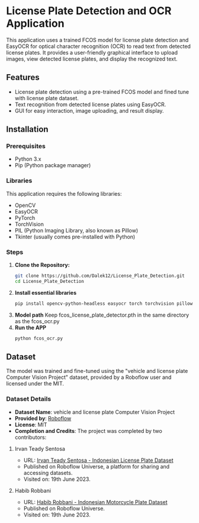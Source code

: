 # License Plate Detection and OCR Application

This application uses a trained FCOS model for license plate detection and EasyOCR for optical character recognition (OCR) to read text from detected license plates. It provides a user-friendly graphical interface to upload images, view detected license plates, and display the recognized text.

## Features
- License plate detection using a pre-trained FCOS model and fined tune with license plate dataset.
- Text recognition from detected license plates using EasyOCR.
- GUI for easy interaction, image uploading, and result display.

## Installation

### Prerequisites
- Python 3.x
- Pip (Python package manager)

### Libraries
This application requires the following libraries:
- OpenCV
- EasyOCR
- PyTorch
- TorchVision
- PIL (Python Imaging Library, also known as Pillow)
- Tkinter (usually comes pre-installed with Python)

### Steps
1. **Clone the Repository:**
   ```bash
   git clone https://github.com/Dalek12/License_Plate_Detection.git
   cd License_Plate_Detection
2. **Install essential libraries**
   ```bash
   pip install opencv-python-headless easyocr torch torchvision pillow
3. **Model path**
   Keep fcos_license_plate_detector.pth in the same directory as the fcos_ocr.py
3. **Run the APP**
   ```bash
   python fcos_ocr.py
## Dataset

The model was trained and fine-tuned using the "vehicle and license plate Computer Vision Project" dataset, provided by a Roboflow user and licensed under the MIT.

### Dataset Details
- **Dataset Name**: vehicle and license plate Computer Vision Project
- **Provided by**: [Roboflow](https://universe.roboflow.com/plat-kendaraan/vehicle-and-license-plate)
- **License**: MIT
- **Completion and Credits**: The project was completed by two contributors:
1. Irvan Teady Sentosa
   - URL: [Irvan Teady Sentosa - Indonesian License Plate Dataset](https://universe.roboflow.com/irvan-teady-sentosa-fqt01/indonesian-license-plate-o3tgv)
   - Published on Roboflow Universe, a platform for sharing and accessing datasets.
   - Visited on: 19th June 2023.

2. Habib Robbani
   - URL: [Habib Robbani - Indonesian Motorcycle Plate Dataset](https://universe.roboflow.com/habib-robbani/indonesian-motorcycle-plate)
   - Published on Roboflow Universe.
   - Visited on: 19th June 2023.
